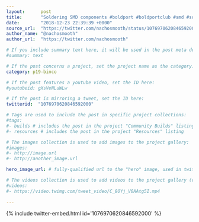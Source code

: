 ```yaml
---
layout:      post
title:       "Soldering SMD components #boldport #boldportclub #smd #soldering #electronics"
date:        "2018-12-23 22:39:39 +0000"
source_url:  "https://twitter.com/nachosmooth/status/1076970620846592000"
author_name: "@nachosmooth"
author_url:  "https://twitter.com/nachosmooth"

# If you include summary text here, it will be used in the post meta description instead of an excerpt from the post body
#summary: text

# If the post concerns a project, set the project name as the category:
category: p19-binco

# If the post features a youtube video, set the ID here:
#youtubeid: gXsVeNLuWLw

# If the post is mirroring a tweet, set the ID here:
twitterid:  "1076970620846592000"

# Tags are used to include the post in specific project collections:
#tags:
#- builds # includes the post in the project "Community Builds" listing
#- resources # includes the post in the project "Resources" listing

# The images collection is used to add images to the project gallery:
#images:
#- http://image.url
#- http://another_image.url

hero_image_url: # fully-qualified url to the "hero" image, used in twitter cards for example

# The videos collection is used to add videos to the project gallery (currently only mp4):
#videos:
#- https://video.twimg.com/tweet_video/C_8OYj_V0AAtg5I.mp4

---
```


{% include twitter-embed.html id='1076970620846592000' %}


